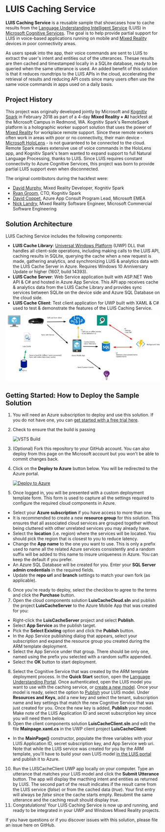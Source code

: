 # LUIS Caching Service

**LUIS Caching Service** is a reusable sample that showcases how to cache results from the [Language Understanding Intelligent Service](https://www.luis.ai/home) (LUIS) in [Microsoft Cognitive Services](https://azure.microsoft.com/services/cognitive-services/). The goal is to help provide partial support for LUIS in voice-based applications running on mobile and [Mixed Reality](https://developer.microsoft.com/en-us/windows/mixed-reality/mixed_reality) devices in poor connectivity areas.

As users speak into the app, their voice commands are sent to LUIS to extract the user's intent and entities out of the utterances. Thesae results are then cached and timestamped locally in a SQLite database, ready to be queried when the same utterance is used. An added benefit of this solution is that it reduces roundtrips to the LUIS APIs in the cloud, accelerating the retrieval of results and reducing API costs since many users often use the same voice commands in apps used on a daily basis.

## Project History

This project was originally developed jointly by Microsoft and [Kognitiv Spark](http://kognitivspark.com/) in February 2018 as part of a 4-day **Mixed Reality + AI** hackfest at the Microsoft Campus in Redmond, WA. Kognitiv Spark's RemoteSpark platform is a holographic worker support solution that uses the power of [Mixed Reality](https://developer.microsoft.com/en-us/windows/mixed-reality/mixed_reality) for workplace remote support. Since these remote workers often work in areas with poor or no connectivity, their main device - [Microsoft HoloLens](https://www.microsoft.com/hololens) - is not guaranteed to be connected to the cloud. Remote Spark makes extensive use of voice commands in the HoloLens app, and Kognitiv Spark's team wanted to expand support to full Natural Language Processing, thanks to LUIS. Since LUIS requires constant connectivity to Azure Cognitive Services, this project was born to provide partial LUIS support even when disconnected.

The original contributors during the hackfest were:

* [David Murphy](https://github.com/davejmurphy), Mixed Reality Developer, Kognitiv Spark
* [Ryan Groom](https://twitter.com/ryangroom), CTO, Kognitiv Spark
* [David Coppet](https://twitter.com/davidcoppet), Azure App Consult Program Lead, Microsoft EMEA
* [Nick Landry](https://github.com/ActiveNick), Mixed Reality Software Engineer, Microsoft Commercial Software Engineering

## Solution Architecture

LUIS Caching Service includes the following components:

* **LUIS Cache Library**: [Universal Windows Platform](https://docs.microsoft.com/windows/uwp/) (UWP) DLL that handles all client-side operations, including making calls to the LUIS API, caching results in SQLite, querying the cache when a new request is made, gathering analytics, and synchronizing LUIS & analytics data with the LUIS Cache Server in Azure. Requires Windows 10 Anniversary Update or higher (1607, build 14393). 
* **LUIS Cache Server**: Web Service application built with ASP.NET Web API & C# and hosted in Azure App Service. This API app receives cache & analytics data from the LUIS Cache Library and provides sync services between SQLite on the device side and Azure SQL Database on the cloud side.
* **LUIS Cache Client**: Test client application for UWP built with XAML & C# used to test & demonstrate the features of the LUIS Caching Service. 

![Solution Architecture](LuisCacheServiceDiagram.jpg)


## Getting Started: How to Deploy the Sample Solution

1. You will need an Azure subscription to deploy and use this solution. If you do not have one, you can [get started with a free trial here](https://azure.microsoft.com/free/).
2. Check to ensure that the build is passing 
    
    ![VSTS Build](https://azureappconsult.visualstudio.com/_apis/public/build/definitions/1d060d9e-a26e-46df-b635-ad9e3c64d8dc/7/badge)
3. (Optional) Fork this repository to your GitHub account. You can also deploy from this page on the Microsoft account but you won't be able to commit changes back. 
4. Click on the **Deploy to Azure** button below. You will be redirected to the Azure portal.

    [![Deploy to Azure](http://azuredeploy.net/deploybutton.png)](https://portal.azure.com/#create/Microsoft.Template/uri/https%3A%2F%2Fraw.githubusercontent.com%2FMicrosoft%2Fmixedreality-azure-samples%2Ffeature%2FLUIScache%2FSolutions%2FLUIS-CachingService%2Fazuredeploy.json)
5. Once logged in, you will be presented with a custom deployment template form. This form is used to capture all the settings required to configure the required cloud components in Azure.
* Select your **Azure subscription** if you have access to more than one.
* It is recommended to create a new **resource group** for this solution. This ensures that all associated cloud services are grouped together without being cluttered with other unrelated services you may already have.
* Select the **location** (i.e. region) where the services will be located. You should pick the region that is closest to you to reduce latency. 
* Change the **App name** to the one you want to use. This is only a prefix used to name all the related Azure services consistently and a random suffix will be added to this name to insure uniqueness in Azure. You can keep the default if you prefer.
* An Azure SQL Database will be created for you. Enter your **SQL Server admin credentials** in the required fields.
*  Update the **repo url** and **branch** settings to match your own fork (as applicable).
6. Once you're ready to deploy, select the checkbox to agree to the terms and click the **Purchase** button. 
7. Open the cloud components solution **LuisCacheCloud.sln** and publish the project **LuisCacheServer** to the Azure Mobile App that was created for you:
* Right-click the **LuisCacheServer** project and select **Publish**.
* Select **App Service** as the publish target.
* Pick the **Select Existing** option and click the **Publish** button.
* In the App Service publishing dialog that appears, select your subscription and expand the resource group you created during the ARM template deployment.
* Select the App Service under that group. There should be only one, named using the prefix you selected with a random suffix appended. 
* Select the **OK** button to start deployment.
8. Select the Cognitive Service that was created by the ARM template deployment process. In the **Quick Start** section, open the [Language Understanding Portal](https://www.luis.ai/). Once authenticated, open the LUIS model you want to use with the caching service, or [create a new model](https://docs.microsoft.com/en-us/azure/cognitive-services/luis/). Once your model is ready, select the option to [Publish](https://docs.microsoft.com/en-us/azure/cognitive-services/luis/publishapp) your LUIS model. Under **Resources and Keys**, add a new key and select the tenant, subscription name and key settings that match the new Cognitive Service that was just created for you. Once the new key is added, **Publish** your model. Make note of the LUIS Application ID and secret subscription key since you will need them below.
9. Open the client components solution **LuisCacheClient.sln** and edit the file **Mainpage.xaml.cs** in the UWP client project **LuisCacheClient**:
* In the **MainPage()** constructor, populate the three variables with your LUIS Application ID, secret subscription key, and App Service web uri. Note that while the LUIS service was created for you by the ARM template, you'll have to build your own LUIS model [in the LUIS portal](https://www.luis.ai) and publish it to Azure.
10. Run the LUISCacheClient UWP app locally on your computer. Type an utterance that matches your LUIS model and click the **Submit Utterance** button. The app will display the macthing intent and entities as returned by LUIS. The second part of the result indicates if the result came from the LUIS service (*false*) or from the cached data (*true*). Your first entry will always be *false* since the cache starts empty. Resubmit the same utterance and the caching result should display *true*.
11. Congratulations! Your LUIS Caching Service is now up and running, and ready to be integrated in your UWP and Windows Mixed Reality projects.

If you have questions or if you discover issues with this solution, please file an issue here on GitHub. 